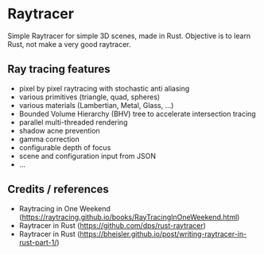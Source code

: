 # Raytracer
Simple Raytracer for simple 3D scenes, made in Rust. Objective is to learn Rust, not make a very good raytracer.

## Ray tracing features
- pixel by pixel raytracing with stochastic anti aliasing
- various primitives (triangle, quad, spheres)
- various materials (Lambertian, Metal, Glass, ...)
- Bounded Volume Hierarchy (BHV) tree to accelerate intersection tracing
- parallel multi-threaded rendering
- shadow acne prevention
- gamma correction
- configurable depth of focus
- scene and configuration input from JSON
- ...

## Credits / references
- Raytracing in One Weekend (https://raytracing.github.io/books/RayTracingInOneWeekend.html)
- Raytracer in Rust (https://github.com/dps/rust-raytracer)
- Raytracer in Rust (https://bheisler.github.io/post/writing-raytracer-in-rust-part-1/)